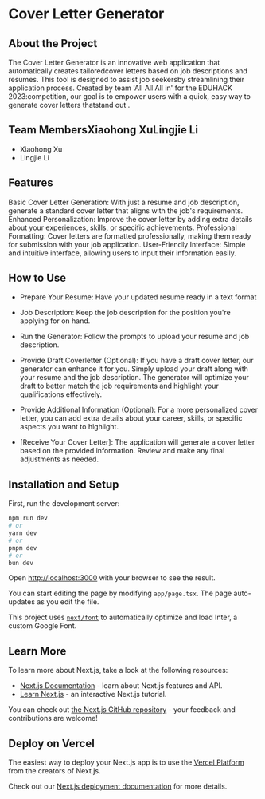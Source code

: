 # Cover Letter Generator

## About the Project
The Cover Letter Generator is an innovative web application that automatically creates tailoredcover letters based on job descriptions and resumes. This tool is designed to assist job seekersby streamlining their application process. Created by team 'All All All in' for the EDUHACK 2023:competition, our goal is to empower users with a quick, easy way to generate cover letters thatstand out .

## Team MembersXiaohong XuLingjie Li
- Xiaohong Xu
- Lingjie Li

## Features
Basic Cover Letter Generation: With just a resume and job description, generate a standard cover letter that aligns with the job's requirements.
Enhanced Personalization: Improve the cover letter by adding extra details about your experiences, skills, or specific achievements.
Professional Formatting: Cover letters are formatted professionally, making them ready for submission with your job application.
User-Friendly Interface: Simple and intuitive interface, allowing users to input their information easily.

## How to Use
- Prepare Your Resume: Have your updated resume ready in a text  format 


- Job Description: Keep the job description for the position you're applying for on hand.

- Run the Generator: Follow the prompts to upload your resume and job description.

- Provide Draft Coverletter (Optional): If you have a draft cover letter, our generator can enhance it for you. Simply upload your draft along with your resume and the job description. The generator will optimize your draft to better match the job requirements and highlight your qualifications effectively.

- Provide Additional Information (Optional): For a more personalized cover letter, you can add extra details about your career, skills, or specific aspects you want to highlight.

- [Receive Your Cover Letter]: The application will generate a cover letter based on the provided information. Review and make any final adjustments as needed.



## Installation and Setup

First, run the development server:

```bash
npm run dev
# or
yarn dev
# or
pnpm dev
# or
bun dev
```

Open [http://localhost:3000](http://localhost:3000) with your browser to see the result.

You can start editing the page by modifying `app/page.tsx`. The page auto-updates as you edit the file.

This project uses [`next/font`](https://nextjs.org/docs/basic-features/font-optimization) to automatically optimize and load Inter, a custom Google Font.

## Learn More

To learn more about Next.js, take a look at the following resources:

- [Next.js Documentation](https://nextjs.org/docs) - learn about Next.js features and API.
- [Learn Next.js](https://nextjs.org/learn) - an interactive Next.js tutorial.

You can check out [the Next.js GitHub repository](https://github.com/vercel/next.js/) - your feedback and contributions are welcome!

## Deploy on Vercel

The easiest way to deploy your Next.js app is to use the [Vercel Platform](https://vercel.com/new?utm_medium=default-template&filter=next.js&utm_source=create-next-app&utm_campaign=create-next-app-readme) from the creators of Next.js.

Check out our [Next.js deployment documentation](https://nextjs.org/docs/deployment) for more details.
